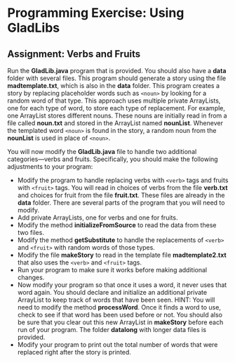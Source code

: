 # Programming Exercise: Using GladLibs

## Assignment: Verbs and Fruits
Run the __GladLib.java__ program that is provided. You should also have a __data__ folder with several files. This program should generate a story using the file __madtemplate.txt__, which is also in the __data__ folder. This program creates a story by replacing placeholder words such as `<noun>` by looking for a random word of that type. This approach uses multiple private ArrayLists, one for each type of word, to store each type of replacement. For example, one ArrayList stores different nouns. These nouns are initially read in from a file called __noun.txt__ and stored in the ArrayList named __nounList__. Whenever the templated word `<noun>` is found in the story, a random noun from the __nounList__ is used in place of `<noun>`. 

You will now modify the __GladLib.java__ file to handle two additional categories—verbs and fruits. Specifically, you should make the following adjustments to your program:
- Modify the program to handle replacing verbs with `<verb>` tags and fruits with `<fruit>` tags. You will read in choices of verbs from the file __verb.txt__ and choices for fruit from the file __fruit.txt__. These files are already in the __data__ folder. There are several parts of the program that you will need to modify.
- Add private ArrayLists, one for verbs and one for fruits.
- Modify the method __initializeFromSource__ to read the data from these two files.
- Modify the method __getSubstitute__ to handle the replacements of `<verb>` and `<fruit>` with random words of those types.
- Modify the file __makeStory__ to read in the template file __madtemplate2.txt__ that also uses the `<verb>` and `<fruit>` tags.
- Run your program to make sure it works before making additional changes.
- Now modify your program so that once it uses a word, it never uses that word again. You should declare and initialize an additional private ArrayList to keep track of words that have been seen. HINT: You will need to modify the method __processWord__. Once it finds a word to use, check to see if that word has been used before or not. You should also be sure that you clear out this new ArrayList in __makeStory__ before each run of your program. The folder __datalong__ with longer data files is provided.
- Modify your program to print out the total number of words that were replaced right after the story is printed.
